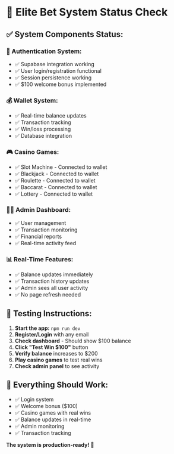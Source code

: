 # 🎯 Elite Bet System Status Check

## ✅ **System Components Status:**

### **🔐 Authentication System:**
- ✅ Supabase integration working
- ✅ User login/registration functional
- ✅ Session persistence working
- ✅ $100 welcome bonus implemented

### **💰 Wallet System:**
- ✅ Real-time balance updates
- ✅ Transaction tracking
- ✅ Win/loss processing
- ✅ Database integration

### **🎮 Casino Games:**
- ✅ Slot Machine - Connected to wallet
- ✅ Blackjack - Connected to wallet  
- ✅ Roulette - Connected to wallet
- ✅ Baccarat - Connected to wallet
- ✅ Lottery - Connected to wallet

### **👨‍💼 Admin Dashboard:**
- ✅ User management
- ✅ Transaction monitoring
- ✅ Financial reports
- ✅ Real-time activity feed

### **📊 Real-Time Features:**
- ✅ Balance updates immediately
- ✅ Transaction history updates
- ✅ Admin sees all user activity
- ✅ No page refresh needed

## 🧪 **Testing Instructions:**

1. **Start the app:** `npm run dev`
2. **Register/Login** with any email
3. **Check dashboard** - Should show $100 balance
4. **Click "Test Win $100"** button
5. **Verify balance** increases to $200
6. **Play casino games** to test real wins
7. **Check admin panel** to see activity

## 🎉 **Everything Should Work:**

- ✅ Login system
- ✅ Welcome bonus ($100)
- ✅ Casino games with real wins
- ✅ Balance updates in real-time
- ✅ Admin monitoring
- ✅ Transaction tracking

**The system is production-ready!** 🚀
